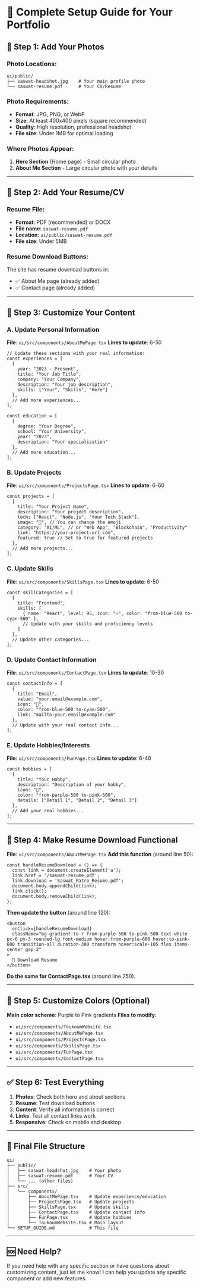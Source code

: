 # 🎯 Complete Setup Guide for Your Portfolio

## 📸 **Step 1: Add Your Photos**

### **Photo Locations:**
```
ui/public/
├── saswat-headshot.jpg    # Your main profile photo
└── saswat-resume.pdf      # Your CV/Resume
```

### **Photo Requirements:**
- **Format**: JPG, PNG, or WebP
- **Size**: At least 400x400 pixels (square recommended)
- **Quality**: High resolution, professional headshot
- **File size**: Under 1MB for optimal loading

### **Where Photos Appear:**
1. **Hero Section** (Home page) - Small circular photo
2. **About Me Section** - Large circular photo with your details

---

## 📄 **Step 2: Add Your Resume/CV**

### **Resume File:**
- **Format**: PDF (recommended) or DOCX
- **File name**: `saswat-resume.pdf`
- **Location**: `ui/public/saswat-resume.pdf`
- **File size**: Under 5MB

### **Resume Download Buttons:**
The site has resume download buttons in:
- ✅ About Me page (already added)
- ✅ Contact page (already added)

---

## 🔧 **Step 3: Customize Your Content**

### **A. Update Personal Information**

**File**: `ui/src/components/AboutMePage.tsx`
**Lines to update**: 6-50

```tsx
// Update these sections with your real information:
const experiences = [
  {
    year: "2023 - Present",
    title: "Your Job Title",
    company: "Your Company",
    description: "Your job description",
    skills: ["Your", "Skills", "Here"]
  },
  // Add more experiences...
];

const education = [
  {
    degree: "Your Degree",
    school: "Your University",
    year: "2023",
    description: "Your specialization"
  },
  // Add more education...
];
```

### **B. Update Projects**

**File**: `ui/src/components/ProjectsPage.tsx`
**Lines to update**: 6-60

```tsx
const projects = [
  {
    title: "Your Project Name",
    description: "Your project description",
    tech: ["React", "Node.js", "Your Tech Stack"],
    image: "🤖", // You can change the emoji
    category: "AI/ML", // or "Web App", "Blockchain", "Productivity"
    link: "https://your-project-url.com",
    featured: true // Set to true for featured projects
  },
  // Add more projects...
];
```

### **C. Update Skills**

**File**: `ui/src/components/SkillsPage.tsx`
**Lines to update**: 6-50

```tsx
const skillCategories = [
  {
    title: "Frontend",
    skills: [
      { name: "React", level: 95, icon: "⚛️", color: "from-blue-500 to-cyan-500" },
      // Update with your skills and proficiency levels
    ]
  },
  // Update other categories...
];
```

### **D. Update Contact Information**

**File**: `ui/src/components/ContactPage.tsx`
**Lines to update**: 10-30

```tsx
const contactInfo = [
  {
    title: "Email",
    value: "your.email@example.com",
    icon: "📧",
    color: "from-blue-500 to-cyan-500",
    link: "mailto:your.email@example.com"
  },
  // Update with your real contact info...
];
```

### **E. Update Hobbies/Interests**

**File**: `ui/src/components/FunPage.tsx`
**Lines to update**: 6-40

```tsx
const hobbies = [
  {
    title: "Your Hobby",
    description: "Description of your hobby",
    icon: "🎸",
    color: "from-purple-500 to-pink-500",
    details: ["Detail 1", "Detail 2", "Detail 3"]
  },
  // Add your real hobbies...
];
```

---

## 🚀 **Step 4: Make Resume Download Functional**

**File**: `ui/src/components/AboutMePage.tsx`
**Add this function** (around line 50):

```tsx
const handleResumeDownload = () => {
  const link = document.createElement('a');
  link.href = '/saswat-resume.pdf';
  link.download = 'Saswat_Patro_Resume.pdf';
  document.body.appendChild(link);
  link.click();
  document.body.removeChild(link);
};
```

**Then update the button** (around line 120):
```tsx
<button 
  onClick={handleResumeDownload}
  className="bg-gradient-to-r from-purple-500 to-pink-500 text-white px-6 py-3 rounded-lg font-medium hover:from-purple-600 hover:to-pink-600 transition-all duration-300 transform hover:scale-105 flex items-center gap-2"
>
  📄 Download Resume
</button>
```

**Do the same for ContactPage.tsx** (around line 250).

---

## 🎨 **Step 5: Customize Colors (Optional)**

**Main color scheme**: Purple to Pink gradients
**Files to modify**:
- `ui/src/components/ToukoumWebsite.tsx`
- `ui/src/components/AboutMePage.tsx`
- `ui/src/components/ProjectsPage.tsx`
- `ui/src/components/SkillsPage.tsx`
- `ui/src/components/FunPage.tsx`
- `ui/src/components/ContactPage.tsx`

---

## ✅ **Step 6: Test Everything**

1. **Photos**: Check both hero and about sections
2. **Resume**: Test download buttons
3. **Content**: Verify all information is correct
4. **Links**: Test all contact links work
5. **Responsive**: Check on mobile and desktop

---

## 📁 **Final File Structure**

```
ui/
├── public/
│   ├── saswat-headshot.jpg    # Your photo
│   ├── saswat-resume.pdf      # Your CV
│   └── ... (other files)
├── src/
│   └── components/
│       ├── AboutMePage.tsx    # Update experience/education
│       ├── ProjectsPage.tsx   # Update projects
│       ├── SkillsPage.tsx     # Update skills
│       ├── ContactPage.tsx    # Update contact info
│       ├── FunPage.tsx        # Update hobbies
│       └── ToukoumWebsite.tsx # Main layout
└── SETUP_GUIDE.md             # This file
```

---

## 🆘 **Need Help?**

If you need help with any specific section or have questions about customizing content, just let me know! I can help you update any specific component or add new features.
